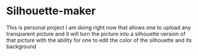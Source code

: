 # Silhouette-maker
This is personal project I am doing right now that allows one to upload any transparent picture and it will turn the picture into a silhouette version of that picture with the ability for one to edit the color of the silhouette and its background
